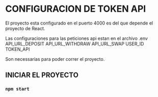 # CONFIGURACION DE TOKEN API

El proyecto esta configurado en el puerto 4000 es del que depende el proyecto de React.

Las configuraciones para las peticiones api estan en el archivo .env
API_URL_DEPOSIT
API_URL_WITHDRAW
API_URL_SWAP
USER_ID
TOKEN_API

Son necessarias para poder correr el proyecto.

## INICIAR EL PROYECTO

### `npm start`
